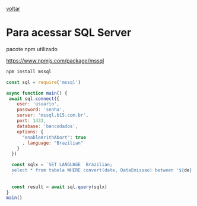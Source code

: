 <a href="https://github.com/GeeksB15/guia-referencia-js">voltar</a>

# Para acessar SQL Server

pacote npm utilizado

https://www.npmjs.com/package/mssql
```sh
npm install mssql
```
```js
const sql = require('mssql')

async function main() {
 await sql.connect({
    user: 'usuario',
    password: 'senha',
    server: 'mssql.b15.com.br',
    port: 1433,
    database: 'bancodados',
    options: {
      "enableArithAbort": true
      , language: "Brazilian"
    }
  })

  const sqlx = `SET LANGUAGE  Brazilian; 
  select * from tabela WHERE convert(date, DataEmissao) between '${de}' and '${ate}' 
  `
  
  const result = await sql.query(sqlx)
}
main()
```
